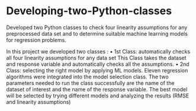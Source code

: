 # Developing-two-Python-classes
Developed two Python classes to check four linearity assumptions for any preprocessed data set and to determine suitable machine learning models for regression problems.

In this project we developed two classes :
• 1st Class: automatically checks all four linearity assumptions for any data set
This Class takes the dataset and response variable and automatically checks all the assumptions.
• 2nd Class: selecting the right model by applying ML models.
Eleven regression algorithms were integrated into the model selection class. The two parameters needed to run the class successfully are the name of the dataset of interest and the name of the response variable. The best model will be selected by trying different models and analyzing the results (RMSE and linearity assumptions)
